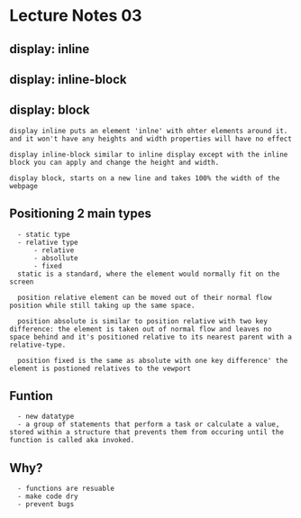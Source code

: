 # Lecture Notes 03

  ## display: inline
  ## display: inline-block
  ## display: block

    display inline puts an element 'inlne' with ohter elements around it. and it won't have any heights and width properties will have no effect

    display inline-block similar to inline display except with the inline block you can apply and change the height and width. 

    display block, starts on a new line and takes 100% the width of the webpage 

  ## Positioning 2 main types
      - static type
      - relative type
          - relative
          - absollute
          - fixed
      static is a standard, where the element would normally fit on the screen

      position relative element can be moved out of their normal flow position while still taking up the same space. 

      position absolute is similar to position relative with two key difference: the element is taken out of normal flow and leaves no space behind and it's positioned relative to its nearest parent with a relative-type.

      position fixed is the same as absolute with one key difference' the element is postioned relatives to the vewport

  ## Funtion
      - new datatype
      - a group of statements that perform a task or calculate a value, stored within a structure that prevents them from occuring until the function is called aka invoked.

  ## Why?
      - functions are resuable 
      - make code dry
      - prevent bugs
